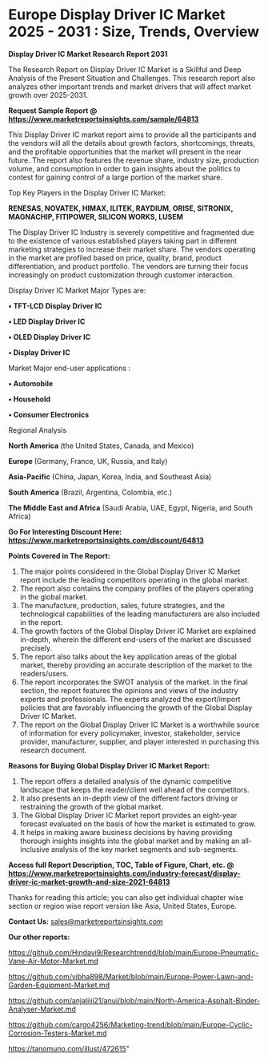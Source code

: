 # Europe Display Driver IC Market 2025 - 2031 : Size, Trends, Overview

<strong>Display Driver IC Market Research Report 2031</strong>

The Research Report on Display Driver IC Market is a Skillful and Deep Analysis of the Present Situation and Challenges. This research report also analyzes other important trends and market drivers that will affect market growth over 2025-2031.

<strong>Request Sample Report @ <a href=https://www.marketreportsinsights.com/sample/64813>https://www.marketreportsinsights.com/sample/64813</a></strong>

This Display Driver IC market report aims to provide all the participants and the vendors will all the details about growth factors, shortcomings, threats, and the profitable opportunities that the market will present in the near future. The report also features the revenue share, industry size, production volume, and consumption in order to gain insights about the politics to contest for gaining control of a large portion of the market share.

Top Key Players in the Display Driver IC Market:

<strong>RENESAS, NOVATEK, HIMAX, ILITEK, RAYDIUM, ORISE, SITRONIX, MAGNACHIP, FITIPOWER, SILICON WORKS, LUSEM</strong>

The Display Driver IC Industry is severely competitive and fragmented due to the existence of various established players taking part in different marketing strategies to increase their market share. The vendors operating in the market are profiled based on price, quality, brand, product differentiation, and product portfolio. The vendors are turning their focus increasingly on product customization through customer interaction.

Display Driver IC Market Major Types are:

<strong>• TFT-LCD Display Driver IC

• LED Display Driver IC

• OLED Display Driver IC

• Display Driver IC</strong>

Market Major end-user applications :

<strong>• Automobile

• Household

• Consumer Electronics</strong>

Regional Analysis

</u><strong><b>North America</b></strong> (the United States, Canada, and Mexico)

<strong><b>Europe </b></strong>(Germany, France, UK, Russia, and Italy)

<strong><b>Asia-Pacific</b></strong> (China, Japan, Korea, India, and Southeast Asia)

<strong><b>South America</b></strong> (Brazil, Argentina, Colombia, etc.)

<strong><b>The Middle East and Africa</b></strong> (Saudi Arabia, UAE, Egypt, Nigeria, and South Africa)

<strong>Go For Interesting Discount Here: <a href=https://www.marketreportsinsights.com/discount/64813>https://www.marketreportsinsights.com/discount/64813</a></strong>

<strong>Points Covered in The Report:</strong>
<ol>
  <li>The major points considered in the Global Display Driver IC Market report include the leading competitors operating in the global market.</li>
  <li>The report also contains the company profiles of the players operating in the global market.</li>
  <li>The manufacture, production, sales, future strategies, and the technological capabilities of the leading manufacturers are also included in the report.</li>
  <li>The growth factors of the Global Display Driver IC Market are explained in-depth, wherein the different end-users of the market are discussed precisely.</li>
  <li>The report also talks about the key application areas of the global market, thereby providing an accurate description of the market to the readers/users.</li>
  <li>The report incorporates the SWOT analysis of the market. In the final section, the report features the opinions and views of the industry experts and professionals. The experts analyzed the export/import policies that are favorably influencing the growth of the Global Display Driver IC Market.</li>
  <li>The report on the Global Display Driver IC Market is a worthwhile source of information for every policymaker, investor, stakeholder, service provider, manufacturer, supplier, and player interested in purchasing this research document.</li>
</ol>
<strong>Reasons for Buying Global Display Driver IC Market Report:</strong>

<ol>
  <li>The report offers a detailed analysis of the dynamic competitive landscape that keeps the reader/client well ahead of the competitors.</li>
  <li>It also presents an in-depth view of the different factors driving or restraining the growth of the global market.</li>
  <li>The Global Display Driver IC Market report provides an eight-year forecast evaluated on the basis of how the market is estimated to grow.</li>
  <li>It helps in making aware business decisions by having providing thorough insights insights into the global market and by making an all-inclusive analysis of the key market segments and sub-segments.</li>
</ol>
<strong>Access full Report Description, TOC, Table of Figure, Chart, etc. @ <a href=https://www.marketreportsinsights.com/industry-forecast/display-driver-ic-market-growth-and-size-2021-64813>https://www.marketreportsinsights.com/industry-forecast/display-driver-ic-market-growth-and-size-2021-64813</a></strong>


Thanks for reading this article; you can also get individual chapter wise section or region wise report version like Asia, United States, Europe.

<strong>Contact Us:</strong>
sales@marketreportsinsights.com

<strong>Our other reports:</strong>

<a href=https://github.com/Hindavi9/Researchtrendd/blob/main/Europe-Pneumatic-Vane-Air-Motor-Market.md>https://github.com/Hindavi9/Researchtrendd/blob/main/Europe-Pneumatic-Vane-Air-Motor-Market.md</a>

<a href=https://github.com/vibha898/Market/blob/main/Europe-Power-Lawn-and-Garden-Equipment-Market.md>https://github.com/vibha898/Market/blob/main/Europe-Power-Lawn-and-Garden-Equipment-Market.md</a>

<a href=https://github.com/anjaliiii21/anui/blob/main/North-America-Asphalt-Binder-Analyser-Market.md>https://github.com/anjaliiii21/anui/blob/main/North-America-Asphalt-Binder-Analyser-Market.md</a>

<a href=https://github.com/cargo4256/Marketing-trend/blob/main/Europe-Cyclic-Corrosion-Testers-Market.md>https://github.com/cargo4256/Marketing-trend/blob/main/Europe-Cyclic-Corrosion-Testers-Market.md</a>

<a href=https://tanomuno.com/illust/472615>https://tanomuno.com/illust/472615</a>"
